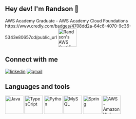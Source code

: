 ## Hey dev! I'm Randson 👋

<div>
  AWS Academy Graduate - AWS Academy Cloud Foundations<br>
   https://www.credly.com/badges/4708dd2a-64c6-4070-9c36-5343e80657cd/public_url <img align="center" alt="Randson's AWS Certificate" height="60" width="60" src="https://images.credly.com/size/680x680/images/73e4a58b-a8ef-41a3-a7db-9183dd269882/image.png" />
  <p align="center"></p>

</div>


<!--[![Randson's GitHub stats](https://github-readme-stats.vercel.app/api?username=Randson-Silva&show_icons=true&theme=tokyonight)](https://github.com/Randson-Silva)
[![Top Langs](https://github-readme-stats.vercel.app/api/top-langs/?username=Randson-Silva&layout=compact&theme=tokyonight&height)](https://github.com/Randson-Silva)
  -->
  
 
<!-- aqui mostra o tanto de commits e as linguagens usadas :( <picture>
<source 
  height="180em"
  srcset="https://github-readme-stats.vercel.app/api?username=Randson-Silva&show_icons=true&theme=tokyonight"
  media="(prefers-color-scheme: dark)"
/>
<source
  srcset="https://github-readme-stats.vercel.app/api?username=Randson-Silva&show_icons=true"
  media="(prefers-color-scheme: light), (prefers-color-scheme: no-preference)"
/>
<img src="https://github-readme-stats.vercel.app/api?username=Randson-Silva&show_icons=true" />
</picture>

<picture>
<source 
  height="180em"
  srcset="https://github-readme-stats.vercel.app/api/top-langs/?username=Randson-Silva&layout=compact&theme=tokyonight"
  media="(prefers-color-scheme: dark)"
/>
<source
  srcset="https://github-readme-stats.vercel.app/api/top-langs/?username=Randson-Silva&layout=compact&theme=tokyonight"
  media="(prefers-color-scheme: light), (prefers-color-scheme: no-preference)"
/>
<img src="https://github-readme-stats.vercel.app/api/top-langs/?username=Randson-Silva&layout=compact&theme=tokyonight" />
</picture>
-->
  
## Connect with me
[![linkedin](https://img.shields.io/badge/LinkedIn-0077B5?style=for-the-badge&logo=linkedin&logoColor=white)](https://www.linkedin.com/in/randson-alves/)
[![gmail](https://img.shields.io/badge/Gmail-D14836?style=for-the-badge&logo=gmail&logoColor=white)](https://mail.google.com/mail/u/1/#inbox?compose=CllgCJvpbfWQSfzZtsZwSJQBCHSkmrTdQMpkLdsfjbhrclpvwtCBsDbhSlQpthRFmNDhvjKrspL)

## Languages and tools
<div>
  <img align"center" alt="Java" height="60" width="60" src="https://cdn.jsdelivr.net/gh/devicons/devicon/icons/java/java-original.svg" />
  <img align"center" alt="TypesCript" height="60" width="60" src="https://cdn.jsdelivr.net/gh/devicons/devicon/icons/typescript/typescript-plain.svg" />
  <img align"center" alt="Python" height="60" width="60" src="https://cdn.jsdelivr.net/gh/devicons/devicon/icons/python/python-original.svg" />
  <img align"center" alt="MySQL" height="60" width="60" src="https://cdn.jsdelivr.net/gh/devicons/devicon/icons/mysql/mysql-original.svg" />
  <img align"center" alt="Spring" height="60" width="60" src="https://cdn.jsdelivr.net/gh/devicons/devicon/icons/spring/spring-original-wordmark.svg" />
  <img align"center" alt="AWS - Amazon Web Services" height="60" width="60" src="https://cdn.jsdelivr.net/gh/devicons/devicon/icons/amazonwebservices/amazonwebservices-plain-wordmark.svg" />
  
</div>
